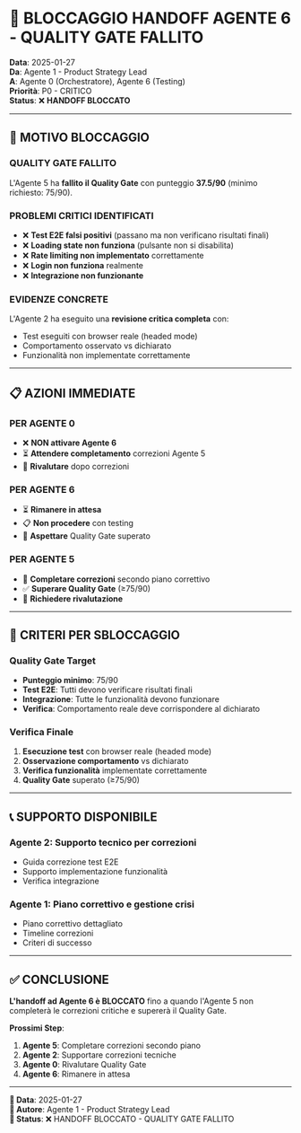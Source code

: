 # 🚫 BLOCCAGGIO HANDOFF AGENTE 6 - QUALITY GATE FALLITO

**Data**: 2025-01-27  
**Da**: Agente 1 - Product Strategy Lead  
**A**: Agente 0 (Orchestratore), Agente 6 (Testing)  
**Priorità**: P0 - CRITICO  
**Status**: ❌ **HANDOFF BLOCCATO**

---

## 🚨 MOTIVO BLOCCAGGIO

### **QUALITY GATE FALLITO**
L'Agente 5 ha **fallito il Quality Gate** con punteggio **37.5/90** (minimo richiesto: 75/90).

### **PROBLEMI CRITICI IDENTIFICATI**
- ❌ **Test E2E falsi positivi** (passano ma non verificano risultati finali)
- ❌ **Loading state non funziona** (pulsante non si disabilita)
- ❌ **Rate limiting non implementato** correttamente
- ❌ **Login non funziona** realmente
- ❌ **Integrazione non funzionante**

### **EVIDENZE CONCRETE**
L'Agente 2 ha eseguito una **revisione critica completa** con:
- Test eseguiti con browser reale (headed mode)
- Comportamento osservato vs dichiarato
- Funzionalità non implementate correttamente

---

## 📋 AZIONI IMMEDIATE

### **PER AGENTE 0**
- ❌ **NON attivare Agente 6**
- ⏳ **Attendere completamento** correzioni Agente 5
- 🔄 **Rivalutare** dopo correzioni

### **PER AGENTE 6**
- ⏳ **Rimanere in attesa**
- 📋 **Non procedere** con testing
- 🔄 **Aspettare** Quality Gate superato

### **PER AGENTE 5**
- 🚨 **Completare correzioni** secondo piano correttivo
- ✅ **Superare Quality Gate** (≥75/90)
- 🔄 **Richiedere rivalutazione**

---

## 🎯 CRITERI PER SBLOCCAGGIO

### **Quality Gate Target**
- **Punteggio minimo**: 75/90
- **Test E2E**: Tutti devono verificare risultati finali
- **Integrazione**: Tutte le funzionalità devono funzionare
- **Verifica**: Comportamento reale deve corrispondere al dichiarato

### **Verifica Finale**
1. **Esecuzione test** con browser reale (headed mode)
2. **Osservazione comportamento** vs dichiarato
3. **Verifica funzionalità** implementate correttamente
4. **Quality Gate** superato (≥75/90)

---

## 📞 SUPPORTO DISPONIBILE

### **Agente 2**: Supporto tecnico per correzioni
- Guida correzione test E2E
- Supporto implementazione funzionalità
- Verifica integrazione

### **Agente 1**: Piano correttivo e gestione crisi
- Piano correttivo dettagliato
- Timeline correzioni
- Criteri di successo

---

## ✅ CONCLUSIONE

**L'handoff ad Agente 6 è BLOCCATO** fino a quando l'Agente 5 non completerà le correzioni critiche e supererà il Quality Gate.

**Prossimi Step**:
1. **Agente 5**: Completare correzioni secondo piano
2. **Agente 2**: Supportare correzioni tecniche
3. **Agente 0**: Rivalutare Quality Gate
4. **Agente 6**: Rimanere in attesa

---

**📅 Data**: 2025-01-27  
**👤 Autore**: Agente 1 - Product Strategy Lead  
**🎯 Status**: ❌ HANDOFF BLOCCATO - QUALITY GATE FALLITO

